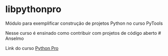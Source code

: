 # libpythonpro

Módulo para exemplificar construção de projetos Python no curso PyTools

Nesse curso é ensinado como contribuir com projetos de código aberto  # Anselmo

Link do curso [Python Pro](https://www.python.pro.br/)
